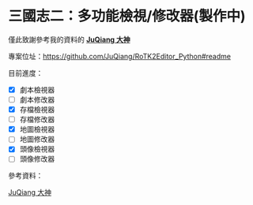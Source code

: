 # 三國志二：多功能檢視/修改器(製作中)

僅此致謝參考我的資料的 **[JuQiang 大神](https://github.com/JuQiang/RoTK2Editor_Python)**

專案位址：https://github.com/JuQiang/RoTK2Editor_Python#readme

目前進度：

- [x] 劇本檢視器
- [ ] 劇本修改器
- [x] 存檔檢視器
- [ ] 存檔修改器
- [x] 地圖檢視器
- [ ] 地圖修改器
- [x] 頭像檢視器
- [ ] 頭像修改器

參考資料：

[JuQiang 大神](https://github.com/JuQiang/RoTK2Editor_Python)
